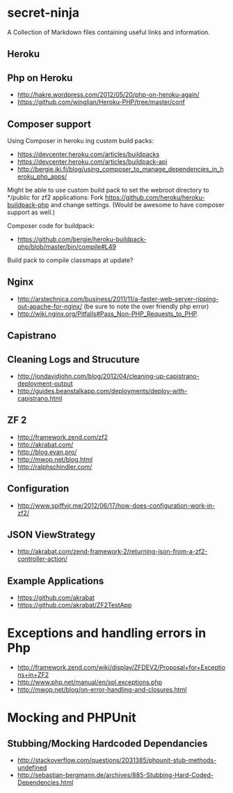 # secret-ninja

A Collection of Markdown files containing useful links and information.

## Heroku

## Php on Heroku

* http://hakre.wordpress.com/2012/05/20/php-on-heroku-again/
* https://github.com/winglian/Heroku-PHP/tree/master/conf

## Composer support

Using Composer in heroku ing custom build packs:
 * https://devcenter.heroku.com/articles/buildpacks
 * https://devcenter.heroku.com/articles/buildpack-api
 * http://bergie.iki.fi/blog/using_composer_to_manage_dependencies_in_heroku_php_apps/

Might be able to use custom build pack to set the webroot directory to */public for zf2 applications: 
Fork https://github.com/heroku/heroku-buildpack-php and change settings. (Would be awesome to have composer support as well.)

Composer code for buildpack: 
 * https://github.com/bergie/heroku-buildpack-php/blob/master/bin/compile#L49

Build pack to compile classmaps at update?

## Nginx
 * http://arstechnica.com/business/2011/11/a-faster-web-server-ripping-out-apache-for-nginx/ (be sure to note the over friendly php error)
 * http://wiki.nginx.org/Pitfalls#Pass_Non-PHP_Requests_to_PHP.

## Capistrano

## Cleaning Logs and Strucuture

 * http://jondavidjohn.com/blog/2012/04/cleaning-up-capistrano-deployment-output
 * http://guides.beanstalkapp.com/deployments/deploy-with-capistrano.html

## ZF 2 

* http://framework.zend.com/zf2
* http://akrabat.com/
* http://blog.evan.pro/
* http://mwop.net/blog.html
* http://ralphschindler.com/

## Configuration

 * http://www.spiffyjr.me/2012/06/17/how-does-configuration-work-in-zf2/
 
## JSON ViewStrategy

 * http://akrabat.com/zend-framework-2/returning-json-from-a-zf2-controller-action/

## Example Applications

 * https://github.com/akrabat
 * https://github.com/akrabat/ZF2TestApp

# Exceptions and handling errors in Php

 * http://framework.zend.com/wiki/display/ZFDEV2/Proposal+for+Exceptions+in+ZF2
 * http://www.php.net/manual/en/spl.exceptions.php
 * http://mwop.net/blog/on-error-handling-and-closures.html

# Mocking and PHPUnit

## Stubbing/Mocking Hardcoded Dependancies

* http://stackoverflow.com/questions/2031385/phpunit-stub-methods-undefined
* http://sebastian-bergmann.de/archives/885-Stubbing-Hard-Coded-Dependencies.html
